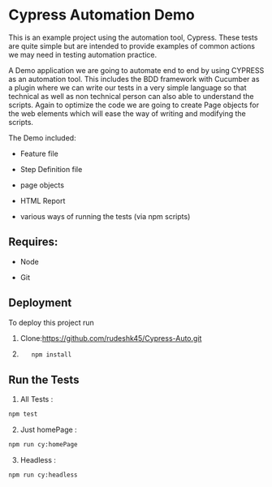 
# Cypress Automation Demo

This is an example project using the automation tool, Cypress. These tests are quite simple but are intended to provide examples of common actions we may need in testing automation practice.

A Demo application we are going to automate end to end by using CYPRESS as an automation tool. This includes the BDD framework with Cucumber as a plugin where we can write our tests in a very simple language so that technical as well as non technical person can also able to understand the scripts.
Again to optimize the code we are going to create Page objects for the web elements which will ease the way of writing and modifying the scripts.

The Demo included:

* Feature file

* Step Definition file

* page objects

* HTML Report

* various ways of running the tests (via npm scripts)

## Requires:

* Node

* Git
## Deployment

To deploy this project run

1. Clone:https://github.com/rudeshk45/Cypress-Auto.git

2. ```bash 
      npm install 
      ```




## Run the Tests

1. All Tests   :  
```bash  
npm test
```


2. Just homePage  : 
```bash 
npm run cy:homePage
```
3. Headless       : 
```bash
npm run cy:headless
```